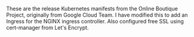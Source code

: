 These are the release Kubernetes manifests from the Online Boutique Project, originally from Google Cloud Team.
I have modified this to add an Ingress for the NGINX ingress controller.
Also configured free SSL using cert-manager from Let's Encrypt.